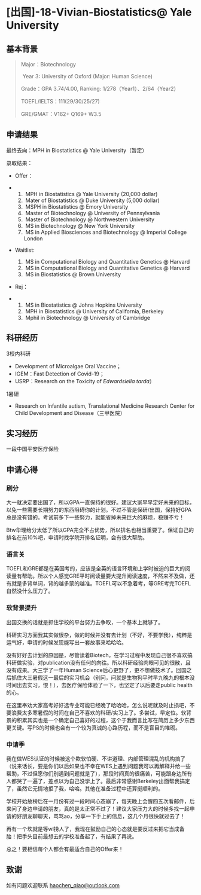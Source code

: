 # [出国]-18-Vivian-Biostatistics@ Yale University

## **基本背景**

> Major：Biotechnology
>
> ​			 Year 3: University of Oxford (Major: Human Science)
>
> Grade：GPA 3.74/4.00, Ranking: 1/278（Year1）、2/64（Year2）
>
> TOEFL/IELTS：111(29/30/25/27)
>
> GRE/GMAT：V162+ Q169+ W3.5

## **申请结果**

最终去向：MPH in Biostatistics @ Yale University（暂定）

录取结果：

- Offer：

- 1. ​	MPH in Biostatistics @ Yale University (20,000 dollar)
  2. ​	Mater of Biostatistics @ Duke University (5,000 dollar)
  3. ​	MSPH in Biostatistics @ Emory University
  4. ​	Master of Biotechnology @ University of Pennsylvania
  5. ​	Master of Biotechnology @ Northwestern University
  6. ​	MS in Biotechnology @ New York University
  7. ​	MS in Applied Biosciences and Biotechnology @ Imperial College       London

- Waitlist:

  1. ​	MS in Computational Biology and Quantitative Genetics @ Harvard
  2. ​	MS in Computational Biology and Quantitative Genetics @ Harvard
  3. ​	MS in Biostatistics @ Brown University

- Rej：

- 1. ​	MS in Biostatistics @ Johns Hopkins University
  2. ​	MPH in Biostatistics @ University of California, Berkeley
  3. ​	Mphil in Biotechnology @ University of Cambridge

## **科研经历**

3校内科研 

* Development of Microalgae Oral Vaccine；
* IGEM：Fast Detection of Covid-19；
* USRP：Research on the Toxicity of *Edwardsiella tarda*）

1暑研 

* Research on Infantile autism, Translational Medicine Research Center for Child Development and Disease（三甲医院）

## **实习经历**

一段中国平安医疗保险

## **申请心得**

### **刷分**

​       大一就决定要出国了，所以GPA一直保持的很好。建议大家早早定好未来的目标，以免一些需要长期努力的东西阻碍你的计划。不过不管是保研/出国，保持好GPA总是没有错的。考试前多下一些努力，就能省掉未来巨大的麻烦，稳赚不亏！

​       Btw华理给分太低了所以GPA完全不占优势，所以排名也相当重要了。保证自己的排名在前10%吧，申请时找学院开排名证明，会有很大帮助。

### **语言关**

TOEFL和GRE都是在英国考的，应该是全英的语言环境和上学时被迫的巨大的阅读量有帮助。所以个人感觉GRE平时阅读量要大提升阅读速度，不然来不及做，还有就是多背单词，背的越多蒙的越准。TOEFL可以不急着考，等GRE考完TOEFL自然没什么压力了。

### **软背景提升**

出国交换的话就是抓住学校的平台努力去争取，一个基本上就够了。

科研实习方面我其实做很杂，做的时候并没有去计划（不好，不要学我），纯粹是运气好，申请的时候发现能写出一套故事来哈哈哈。

​       没有好好去计划的原因是，尽管读着Biotech，在学习过程中发现自己很不喜欢搞科研做实验，对publication没有任何的向往。所以科研经验肉眼可见的很散，且没有成果。大三学了一年Human Science后心更野了，更不想做技术了。回国之后抓住大三暑假这一最后的实习机会（别问，问就是生物狗平时早九晚九的根本没时间出去实习，恨！），去医疗保险体验了一下，也坚定了以后要走public health的心。

​       在这里奉劝大家高考好好选专业可能已经晚了哈哈哈，怎么说呢就及时止损吧，不要浪费太多寒暑假的时间在自己不喜欢的科研/实习上了。多尝试，早定位。软背景的积累其实也是一个确定自己喜好的过程，这个于我而言比写在简历上多少东西更关键。写PS的时候也会有一个较为真诚的心路历程，而不是盲目的堆砌。

### **申请季**

我在做WES认证的时候被这个欺软怕硬、不讲道理、内部管理混乱的机构搞了（说来话长，要是你们以后如果也不幸在WES上遇到问题我可以再解释并给一些帮助，不过但愿你们别遇到问题就是了），那段时间真的很痛苦，可能跟身边所有人都哭了一遍了，差点以为自己没学上了。最后非常感谢Berkeley出面帮我搞定了，虽然它无情地拒了我，哈哈。其他在准备过程中还算挺顺利的。

学校开始放榜后在一月份有过一段时间心态崩了，每天晚上会醒四五次看邮件，后来问了身边申请的朋友，真的是太正常不过了！建议大家压力大的时候多找一起申请的好朋友聊聊天，骂骂ao，分享一下手上的信息，这几个月很快就过去了！

再有一个坎就是等wl捞人了，我现在鼓励自己的心态就是要反过来把它当成备胎！把手头目前最想去的学校准备起了，有结果了再说。

总之！要相信每个人都会有最适合自己的Offer来！

## **致谢**

如有问题欢迎联系 haochen_qiao@outlook.com

 
